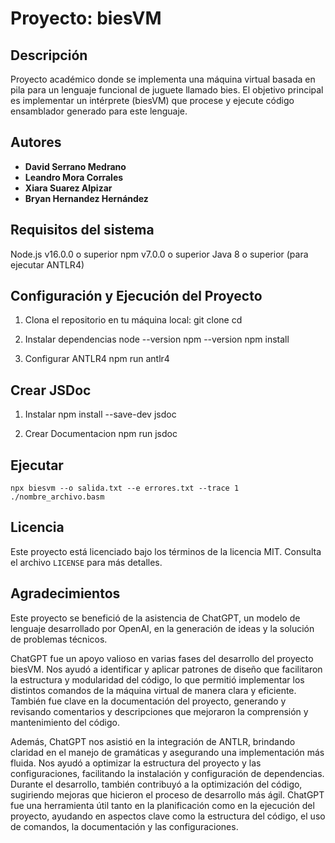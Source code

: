 # Proyecto: biesVM

## Descripción

Proyecto académico donde se implementa una máquina virtual basada en pila para un lenguaje funcional de juguete llamado bies. El objetivo principal es implementar un intérprete (biesVM) que procese y ejecute código ensamblador generado para este lenguaje.

## Autores

-   **David Serrano Medrano**
-   **Leandro Mora Corrales**
-   **Xiara Suarez Alpizar**
-   **Bryan Hernandez Hernández**

## Requisitos del sistema

Node.js v16.0.0 o superior
npm v7.0.0 o superior
Java 8 o superior (para ejecutar ANTLR4)

## Configuración y Ejecución del Proyecto

1. Clona el repositorio en tu máquina local:
   git clone <URL-DEL-REPOSITORIO>
   cd <NOMBRE-DEL-REPOSITORIO>

2. Instalar dependencias
   node --version
   npm --version
   npm install

3. Configurar ANTLR4
   npm run antlr4

## Crear JSDoc

1. Instalar
   npm install --save-dev jsdoc

2. Crear Documentacion
   npm run jsdoc

## Ejecutar

    npx biesvm --o salida.txt --e errores.txt --trace 1 ./nombre_archivo.basm

## Licencia

Este proyecto está licenciado bajo los términos de la licencia MIT. Consulta el archivo `LICENSE` para más detalles.

## Agradecimientos

Este proyecto se benefició de la asistencia de ChatGPT, un modelo de lenguaje desarrollado por OpenAI, en la generación de ideas y la solución de problemas técnicos.

ChatGPT fue un apoyo valioso en varias fases del desarrollo del proyecto biesVM. Nos ayudó a identificar y aplicar patrones de diseño que facilitaron la estructura y modularidad del código, lo que permitió implementar los distintos comandos de la máquina virtual de manera clara y eficiente. También fue clave en la documentación del proyecto, generando y revisando comentarios y descripciones que mejoraron la comprensión y mantenimiento del código.

Además, ChatGPT nos asistió en la integración de ANTLR, brindando claridad en el manejo de gramáticas y asegurando una implementación más fluida. Nos ayudó a optimizar la estructura del proyecto y las configuraciones, facilitando la instalación y configuración de dependencias. Durante el desarrollo, también contribuyó a la optimización del código, sugiriendo mejoras que hicieron el proceso de desarrollo más ágil. ChatGPT fue una herramienta útil tanto en la planificación como en la ejecución del proyecto, ayudando en aspectos clave como la estructura del código, el uso de comandos, la documentación y las configuraciones.
